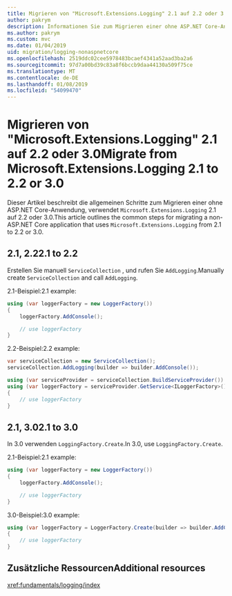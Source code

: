```yaml
---
title: Migrieren von "Microsoft.Extensions.Logging" 2.1 auf 2.2 oder 3.0
author: pakrym
description: Informationen Sie zum Migrieren einer ohne ASP.NET Core-Anwendung, die "Microsoft.Extensions.Logging" 2.1 auf 2.2 oder 3.0 verwendet.
ms.author: pakrym
ms.custom: mvc
ms.date: 01/04/2019
uid: migration/logging-nonaspnetcore
ms.openlocfilehash: 2519ddc02cee5978483bcaef4341a52aad3ba2a6
ms.sourcegitcommit: 97d7a00bd39c83a8f6bccb9daa44130a509f75ce
ms.translationtype: MT
ms.contentlocale: de-DE
ms.lasthandoff: 01/08/2019
ms.locfileid: "54099470"
---
```

# <a name="migrate-from-microsoftextensionslogging-21-to-22-or-30"></a><span data-ttu-id="c20ad-103">Migrieren von "Microsoft.Extensions.Logging" 2.1 auf 2.2 oder 3.0</span><span class="sxs-lookup"><span data-stu-id="c20ad-103">Migrate from Microsoft.Extensions.Logging 2.1 to 2.2 or 3.0</span></span>

<span data-ttu-id="c20ad-104">Dieser Artikel beschreibt die allgemeinen Schritte zum Migrieren einer ohne ASP.NET Core-Anwendung, verwendet `Microsoft.Extensions.Logging` 2.1 auf 2.2 oder 3.0.</span><span class="sxs-lookup"><span data-stu-id="c20ad-104">This article outlines the common steps for migrating a non-ASP.NET Core application that uses `Microsoft.Extensions.Logging` from 2.1 to 2.2 or 3.0.</span></span>

## <a name="21-to-22"></a><span data-ttu-id="c20ad-105">2.1, 2.2</span><span class="sxs-lookup"><span data-stu-id="c20ad-105">2.1 to 2.2</span></span>

<span data-ttu-id="c20ad-106">Erstellen Sie manuell `ServiceCollection` , und rufen Sie `AddLogging`.</span><span class="sxs-lookup"><span data-stu-id="c20ad-106">Manually create `ServiceCollection` and call `AddLogging`.</span></span>

<span data-ttu-id="c20ad-107">2.1-Beispiel:</span><span class="sxs-lookup"><span data-stu-id="c20ad-107">2.1 example:</span></span>

```csharp
using (var loggerFactory = new LoggerFactory())
{
    loggerFactory.AddConsole();

    // use loggerFactory
}
```

<span data-ttu-id="c20ad-108">2.2-Beispiel:</span><span class="sxs-lookup"><span data-stu-id="c20ad-108">2.2 example:</span></span>

```csharp
var serviceCollection = new ServiceCollection();
serviceCollection.AddLogging(builder => builder.AddConsole());

using (var serviceProvider = serviceCollection.BuildServiceProvider())
using (var loggerFactory = serviceProvider.GetService<ILoggerFactory>())
{
    // use loggerFactory
}
```

## <a name="21-to-30"></a><span data-ttu-id="c20ad-109">2.1, 3.0</span><span class="sxs-lookup"><span data-stu-id="c20ad-109">2.1 to 3.0</span></span>

<span data-ttu-id="c20ad-110">In 3.0 verwenden `LoggingFactory.Create`.</span><span class="sxs-lookup"><span data-stu-id="c20ad-110">In 3.0, use `LoggingFactory.Create`.</span></span>

<span data-ttu-id="c20ad-111">2.1-Beispiel:</span><span class="sxs-lookup"><span data-stu-id="c20ad-111">2.1 example:</span></span>

```csharp
using (var loggerFactory = new LoggerFactory())
{
    loggerFactory.AddConsole();

    // use loggerFactory
}
```

<span data-ttu-id="c20ad-112">3.0-Beispiel:</span><span class="sxs-lookup"><span data-stu-id="c20ad-112">3.0 example:</span></span>

```csharp
using (var loggerFactory = LoggerFactory.Create(builder => builder.AddConsole()))
{
    // use loggerFactory
}
```

## <a name="additional-resources"></a><span data-ttu-id="c20ad-113">Zusätzliche Ressourcen</span><span class="sxs-lookup"><span data-stu-id="c20ad-113">Additional resources</span></span>

<xref:fundamentals/logging/index>